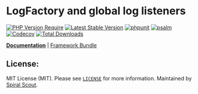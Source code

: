 # LogFactory and global log listeners

[![PHP Version Require](https://poser.pugx.org/spiral/logger/require/php)](https://packagist.org/packages/spiral/logger)
[![Latest Stable Version](https://poser.pugx.org/spiral/logger/v/stable)](https://packagist.org/packages/spiral/logger)
[![phpunit](https://github.com/spiral/logger/workflows/phpunit/badge.svg)](https://github.com/spiral/logger/actions)
[![psalm](https://github.com/spiral/logger/workflows/psalm/badge.svg)](https://github.com/spiral/logger/actions)
[![Codecov](https://codecov.io/gh/spiral/logger/branch/master/graph/badge.svg)](https://codecov.io/gh/spiral/logger/)
[![Total Downloads](https://poser.pugx.org/spiral/logger/downloads)](https://packagist.org/packages/spiral/logger)

<b>[Documentation](https://spiral.dev/docs)</b> | [Framework Bundle](https://github.com/spiral/framework)

## License:

MIT License (MIT). Please see [`LICENSE`](./LICENSE) for more information. Maintained by [Spiral Scout](https://spiralscout.com).
